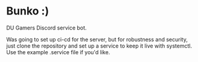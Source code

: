 # Bunko :)

DU Gamers Discord service bot.

Was going to set up ci-cd for the server, but for robustness and security, just clone the repository and set up a service to keep it live with systemctl. Use the example .service file if you'd like.